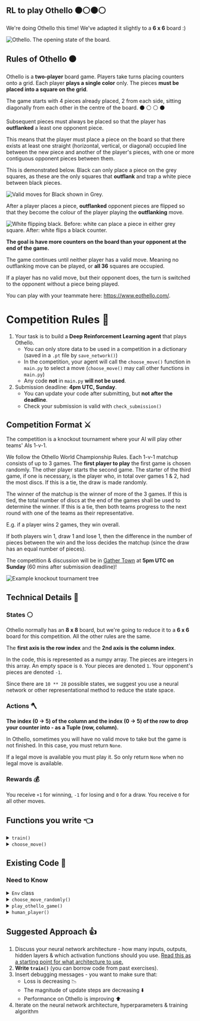 ## RL to play Othello :black_circle::white_circle::black_circle::white_circle:

We're doing Othello this time! We've adapted it slightly to a **6 x 6** board :)

![Othello. The opening state of the board.](./images/Othello-Standard-Board.jpeg)

## Rules of Othello :black_circle:

Othello is a **two-player** board game. Players take turns placing counters onto a grid. Each player **plays a single color** only. The pieces **must be placed into a square on the grid**.

The game starts with 4 pieces already placed, 2 from each side, sitting diagonally from each other in the centre of the board.
:black_circle: :white_circle:
:white_circle: :black_circle:

Subsequent pieces must always be placed so that the player has **outflanked** a least one opponent piece.

This means that the player must place a piece on the board so that there exists at least one straight (horizontal, vertical, or diagonal) occupied line between the new piece and another of the player's pieces, with one or more contiguous opponent pieces between them.

This is demonstrated below. Black can only place a piece on the grey squares, as these are the only squares that **outflank** and trap a white piece between black pieces.

![Valid moves for Black shown in Grey.](./images/validMovesForBlack.png)

After a player places a piece, **outflanked** opponent pieces are flipped so that they become the colour of the player playing the **outflanking** move.

![White flipping black. Before: white can place a piece in either grey square. After: white flips a black counter.](./images/beforeAfterMoveWhite.png)

**The goal is have more counters on the board than your opponent at the end of the game.**

The game continues until neither player has a valid move. Meaning no outflanking move can be played, or **all 36** squares are occupied.

If a player has no valid move, but their opponent does, the turn is switched to the opponent without a piece being played.

You can play with your teammate here: https://www.eothello.com/.

# Competition Rules :scroll:

1. Your task is to build a **Deep Reinforcement Learning agent** that plays Othello.
   - You can only store data to be used in a competition in a dictionary (saved in a `.pt` file by `save_network()`)
   - In the competition, your agent will call the `choose_move()` function in `main.py` to select a move (`choose_move()` may call other functions in `main.py`)
   - Any code **not** in `main.py` **will not be used**.
2. Submission deadline: **4pm UTC, Sunday**.
   - You can update your code after submitting, but **not after the deadline**.
   - Check your submission is valid with `check_submission()`

## Competition Format :crossed_swords:

The competition is a knockout tournament where your AI will play other teams' AIs 1-v-1.

We follow the Othello World Championship Rules. Each 1-v-1 matchup consists of up to 3 games. The **first player to play** the first game is chosen randomly. The other player starts the second game. The starter of the third game, if one is necessary, is the player who, in total over games 1 & 2, had the most discs. If this is a tie, the draw is made randomly.

The winner of the matchup is the winner of more of the 3 games. If this is tied, the total number of discs at the end of the games shall be used to determine the winner. If this is a tie, then both teams progress to the next round with one of the teams as their representative.

E.g. if a player wins 2 games, they win overall.

If both players win 1, draw 1 and lose 1, then the difference in the number of pieces between the win and the loss decides the matchup (since the draw has an equal number of pieces).

The competition & discussion will be in [Gather Town](https://app.gather.town/app/nJwquzJjD4TLKcTy/Delta%20Academy) at **5pm UTC on Sunday** (60 mins after submission deadline)!

![Example knockout tournament tree](./images/tournament_tree.png)

## Technical Details :hammer:

### States :white_circle:

Othello normally has an **8 x 8** board, but we're going to reduce it to a **6 x 6** board for this competition. All the other rules are the same.

The **first axis is the row index** and the **2nd axis is the column index**.

In the code, this is represented as a numpy array. The pieces are integers in this array. An empty space is `0`. Your pieces are denoted `1`. Your opponent's pieces are denoted `-1`.

Since there are `10 ** 28` possible states, we suggest you use a neural network or other representational method to reduce the state space.

### Actions :axe:

**The index (0 -> 5) of the column and the index (0 -> 5) of the row to drop your counter into - as a Tuple (row, column).**

In Othello, sometimes you will have no valid move to take but the game is not finished. In this case, you must return `None`.

If a legal move is available you must play it. So only return `None` when no legal move is available.

### Rewards :moneybag:

You receive `+1` for winning, `-1` for losing and `0` for a draw. You receive `0` for all other moves.

## Functions you write :point_left:

<details>
<summary><code style="white-space:nowrap;">  train()</code></summary>
Write this to train your network from experience in the environment.
<br />
<br />
Return the trained network so it can be saved.
</details>

<details>
<summary><code style="white-space:nowrap;">  choose_move()</code></summary>
This acts greedily given the state and value network.
<br />
<br />
In the competition, the <code style="white-space:nowrap;">choose_move()</code> function is called to make your next move. Takes the state as input and outputs an action.
</details>

## Existing Code :pray:

### Need to Know

<details>
<summary><code style="white-space:nowrap;">  Env</code> class</summary>
The environment class controls the game and runs the opponent. It should be used for training your agent.
<br />
<br />
See example usage in <code style="white-space:nowrap;">play_othello_game()</code>.
<br />
<br />
The opponent's <code style="white-space:nowrap;">choose_move</code> function is input at initialisation (when <code style="white-space:nowrap;">Env(opponent_choose_move)</code> is called). The first player is chosen at random when <code style="white-space:nowrap;">Env.reset()</code> is called. Every time you call <code style="white-space:nowrap;">Env.step()</code>, 2 moves are taken - yours and then your opponent's. Your opponent sees a 'flipped' version of the board, where his pieces are shown as <code style="white-space:nowrap;">1</code>'s and yours are shown as <code style="white-space:nowrap;">-1</code>'s.
    <br />
    <br />
   The Env also has a <code style="white-space:nowrap;">render</code> argument which will render the game graphically if true.  Player1's tiles (you) are black. Your opponents tiles are represented as white. Legal moves are shown with grey circles. The Env also has a <code style="white-space:nowrap;">verbose</code> argument which will print debugging info and the board to the console if true. Player1's tiles (you) are represented as an X. Your opponents tiles are represented as O.

</details>

<details>
<summary><code style="white-space:nowrap;">  choose_move_randomly()</code></summary>
Like above, but randomly picks from available legal moves.
<br />
<br />
Takes the state as input and outputs an action.
</details>

<details>
<summary><code style="white-space:nowrap;">  play_othello_game()</code></summary>
Plays 1 game of Othello, which can be visualsed in the console (if <code style="white-space:nowrap;">verbose=True</code>) . Outputs the return for your agent.
<br />
<br />
Inputs:

<code style="white-space:nowrap;">your_choose_move</code>: Function that takes the state and outputs the action for your agent. Set this to human_player to play against your bot! This player plays as black. Legal moves are shown in grey.

<code style="white-space:nowrap;">opponent_choose_move</code>: Function that takes the state and outputs the action for the opponent. This player plays as white

<code style="white-space:nowrap;">game_speed_multiplier</code>: controls the gameplay speed. High numbers mean fast games, low numbers mean slow games.

<code style="white-space:nowrap;">verbose</code>: whether to print to console each move and the corresponding board states.

<code style="white-space:nowrap;">render</code>: whether to render the game after each move. You will need this to be True to play against your bot.

</details>

<details>
<summary><code style="white-space:nowrap;">  human_player()</code></summary>
See if you can beat your bot!

<br />
<br />

Left click on the board to take a move. Legal moves are shown with grey circles.
<br />
<br />

</details>

## Suggested Approach :+1:

1. Discuss your neural network architecture - how many inputs, outputs, hidden layers & which activation functions should you use. [Read this as a starting point for what architecture to use.](https://stats.stackexchange.com/questions/181/how-to-choose-the-number-of-hidden-layers-and-nodes-in-a-feedforward-neural-netw#:~:text=The%20number%20of%20hidden%20neurons,size%20of%20the%20input%20layer)
2. **Write `train()`** (you can borrow code from past exercises).
3. Insert debugging messages - you want to make sure that:
   - Loss is decreasing :chart_with_downwards_trend:
   - The magnitude of update steps are decreasing :arrow_down:
   - Performance on Othello is improving :arrow_up:
4. Iterate on the neural network architecture, hyperparameters & training algorithm
